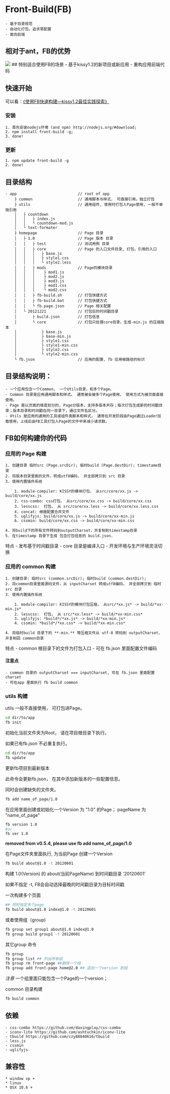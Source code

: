 # Front-Build(FB)

    - 基于目录规范
    - 自动化打包，追求零配置
    - 面向前端
## 相对于ant，FB的优势
<img src="http://www.36ria.com/wp-content/uploads/2012/07/FBvsAnt.png" />
## 特别适合使用FB的场景
     - 基于kissy1.2的新项目或新应用
     - 重构应用前端代码

## 快速开始
可以看：<a href="http://www.36ria.com/5536" target="_blank">《使用FB快速构建—kissy1.2最佳实践探索》</a>
### 安装

    1. 首先安装nodejs环境 (and npm) http://nodejs.org/#download;
    2. npm install front-build -g;
    3. done!

### 更新

    1. npm update front-build -g
    2. done!

## 目录结构

````
- app                           // root of app
    ├ common                    // 通用脚本与样式， 可直接引用，独立打包
    ├ utils                     // 通用组件, 使用时打包入Page使用, 一般不单独引用
    │   ├ countdown
    │   │   ├ index.js
    │   │   └ countdown-mod.js
    │   └ text-formater
    ├ homepage                  // Page 目录
    │   ├ 1.0                   // Page 版本 目录
    │   │   ├ test              // 测试用例 目录
    │   │   ├ core              // Page 的入口文件目录, 打包，引用的入口
    │   │   │   ├ base.js
    │   │   │   ├ style1.css
    │   │   │   └ style2.less
    │   │   ├ mods              // Page的模块目录
    │   │   │    ├ mod1.js
    │   │   │    ├ mod2.js
    │   │   │    ├ mod3.js
    │   │   │    ├ mod1.css
    │   │   │    └ mod2.css
    │   │   ├ fb-build.sh       // 打包快捷方式
    │   │   ├ fb-build.bat      // 打包快捷方式
    │   │   └ fb.page.json      // Page 相关配置
    │   └ 20121221              // 打包后的时间戳目录
    │       ├ build.json        // 打包信息
    │       └ core              // 打包只处理core目录，生成-min.js 的压缩版本
    │           ├ base.js
    │           ├ base-min.js
    │           ├ style1.css
    │           ├ style1-min.css
    │           ├ style2.css
    │           └ style2-min.css
    └ fb.json                   // 应用的配置, fb 应用根路径的标识
````

## 目录结构说明：

    - 一个应用包含一个Common， 一个Utils目录，和多个Page。
    - Common 目录是应用通用脚本和样式。 通常被会被多个Page使用， 使用方式为被页面直接使用。
    - Page 是以页面的维度划分的, Page分版本，支持多版本共存；每次打包生成新的时间戳目录；版本目录和时间戳在同一目录下，通过文件名区分。
    - Utils 是应用的通用的工具或组件类脚本和样式， 通常在开发阶段由Page通过Loader加载使用，上线后由FB工具打包入Page的文件中来减小请求数。

## FB如何构建你的代码

### 应用的 Page 构建

    1. 创建目录 临时src (Page.srcDir); 临时build (Page.destDir); timestame目录
    2. 将版本目录里面的文件，转成utf8编码， 并全部拷贝到 src 目录
    3. 使用内置插件系统
    
        1. module-compiler: KISSY的模块打包， 从src/core/xx.js -> build/core/xx.js
        2. css-combo: css打包， 从src/core/xx.css -> build/core/xx.css
        3. lesscss:  打包， 从 src/core/xx.less -> build/core/xx.less.css
        4. concat: 根据配置合并文件
        5. uglifyjs: build/core/xx.js -> build/core/xx-min.js
        6. cssmin: build/core/xx.css -> build/core/xx-min.css
        
    4. 将build下的所有文件转码到outputCharset，并复制到timestamp目录
    5. 在timestamp 目录下生成 包含打包信息的 build.json.

特点
    - 发布基于时间戳目录
    - core 目录是编译入口
    - 开发环境与生产环境灵活切换


### 应用的 common 构建


    1. 创建目录: 临时src (common.srcDir); 临时build (common.destDir);
    2. 将common目录里面源码文件，从 inputCharset 转成utf8编码， 并全部拷贝到 临时src 目录
    3. 使用内置插件系统
    
        1. module-compiler: KISSY的模块打包压缩， 从src/*xx.js* -> build/*xx-min.js*
        2. lesscss:  打包， 从 src/*xx.less* -> build/*xx-min.css*
        3. uglifyjs: *build*/*xx.js* -> build/*xx-min.js*
        4. cssmin: *build*/*xx.css* -> build/*xx-min.css*
        
    4. 将临时build 目录下的 **-min.** 等压缩文件从 utf-8 转码到 outputCharset，并复制回 common目录
    
特点
    - common 根目录下的文件为打包入口
    - 可在 fb.json 里面配置文件编码

#### 注意点
    - common 目录的 outputCharset === inputCharset, 可在 fb.json 里面配置 charset
    - 可在app 里面执行 fb build common


### utils 构建

utils 一般不直接使用， 可打包进Page。 




````sh
cd dir/to/app
fb init
````
初始化当前文件夹为Root， 请在项目根目录下执行。

如果已有fb.json 不必重复执行。

````sh
cd dir/to/app
fb update
````
更新fb项目到最新版本

此命令会更新fb.json， 在其中添加新版本的一些配置信息。

同时会创建缺失的文件夹。

````sh
fb add name_of_page/1.0
````
在应用里面创建或初始化一个Version 为 "1.0" 的Page；
pageName 为 "name_of_page"


````sh
fb version 1.0
#or
fb ver 1.0
````
**removed from v0.5.4, please use fb add name_of_page/1.0**

在Page文件夹里面执行, 为当前Page 创建一个Version


````sh
fb build about@1.0 -t 20120601
````

构建 1.0(Version) 的 about(当前PageName) 到时间戳目录 ‘20120601’

如果不指定 -t, FB会自动选择最晚的时间戳目录为目标时间戳


一次构建多个页面
````sh
## 同时指定多个page
fb build about@1.0 index@1.0 -t 20120601
````

或者使用组（group)

````sh
fb group set group1 about@1.0 index@1.0
fb group build group1 -t 20120601

````

其它group 命令

````sh
fb group
fb group list ## 列出所有组
fb group rm front-page ##删除一个组
fb group add front-page home@2.0 ## 追加一个version 到组
````

_注意_ 一个组里面只能包含一个Page的一个version；

common 目录构建

````sh
fb build common
````

## 依赖

    - css-combo https://github.com/daxingplay/css-combo
    - iconv-lite https://github.com/ashtuchkin/iconv-lite
    - tbuild https://github.com/czy88840616/tbuild
    - less.js 
    - cssmin
    - uglifyjs


## 兼容性

    * window xp +
    * linux
    * OSX 10.6 +